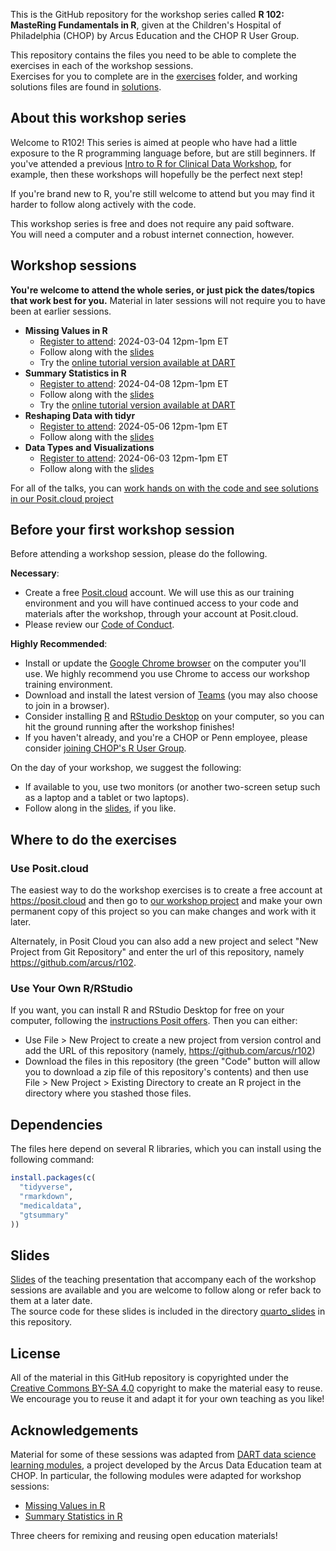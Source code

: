 This is the GitHub repository for the workshop series called **R 102: MasteRing Fundamentals in R**, given at the Children's Hospital of Philadelphia (CHOP) by Arcus Education and the CHOP R User Group.

This repository contains the files you need to be able to complete the exercises in each of the workshop sessions.  
Exercises for you to complete are in the [exercises](https://github.com/arcus/r102/tree/main/exercises) folder, and working solutions files are found in [solutions](https://github.com/arcus/r102/tree/main/solutions).

## About this workshop series

Welcome to R102! 
This series is aimed at people who have had a little exposure to the R programming language before, but are still beginners. 
If you've attended a previous [Intro to R for Clinical Data Workshop](https://arcus.github.io/intro-to-r-for-clinical-data/), for example, then these workshops will hopefully be the perfect next step!

If you're brand new to R, you're still welcome to attend but you may find it harder to follow along actively with the code. 

This workshop series is free and does not require any paid software.  
You will need a computer and a robust internet connection, however.

## Workshop sessions

**You're welcome to attend the whole series, or just pick the dates/topics that work best for you.** Material in later sessions will not require you to have been at earlier sessions.

- **Missing Values in R**
  * [Register to attend](https://teams.microsoft.com/registration/FiQRprAHpUGbsdFGtXXJdQ,uIwOiPVTlUiTJrTDzq5e1Q,IfSIW2Y11kKPvvTeD2EpwQ,xuRZUSL4UkyROatH7XsJ8g,x8c8Ja8GEkyDoGJspKZNjg,W8aeQT2kMkKSFI8vd_RUBg?mode=read&tenantId=a6112416-07b0-41a5-9bb1-d146b575c975): 2024-03-04 12pm-1pm ET
  * Follow along with the [slides]()
  * Try the [online tutorial version available at DART](https://bit.ly/DART_r_missing_values)
- **Summary Statistics in R**
  * [Register to attend](https://teams.microsoft.com/registration/FiQRprAHpUGbsdFGtXXJdQ,uIwOiPVTlUiTJrTDzq5e1Q,IfSIW2Y11kKPvvTeD2EpwQ,J2-W6rXVFEeVWEmOaSlLBw,V6XSer9ObUyCMED3e0emDw,1bieyV9zhE-VlqWjSxZilg?mode=read&tenantId=a6112416-07b0-41a5-9bb1-d146b575c975):  2024-04-08 12pm-1pm ET
  * Follow along with the [slides](https://rosemhartman.quarto.pub/summary_stats_in_r/)
  * Try the [online tutorial version available at DART](https://bit.ly/DART_r_summary_stats)
- **Reshaping Data with tidyr**
  * [Register to attend](https://teams.microsoft.com/registration/FiQRprAHpUGbsdFGtXXJdQ,uIwOiPVTlUiTJrTDzq5e1Q,IfSIW2Y11kKPvvTeD2EpwQ,F1HJaZpv40a4LuwAVSI1Xw,1LNEqZg3fUGK0G70vwxyhA,4djpuW5va0KOxuJ_FPb9kA?mode=read&tenantId=a6112416-07b0-41a5-9bb1-d146b575c975): 2024-05-06 12pm-1pm ET
  * Follow along with the [slides]()
- **Data Types and Visualizations**
  * [Register to attend](https://teams.microsoft.com/registration/FiQRprAHpUGbsdFGtXXJdQ,uIwOiPVTlUiTJrTDzq5e1Q,IfSIW2Y11kKPvvTeD2EpwQ,FIGYUuoXWUW2I7DEjPRR7w,4key0N65Q06UMFyyfAHEuA,P-L0WLx-NkygNs1ugIEIvg?mode=read&tenantId=a6112416-07b0-41a5-9bb1-d146b575c975): 2024-06-03 12pm-1pm ET
  * Follow along with the [slides]()

For all of the talks, you can [work hands on with the code and see solutions in our Posit.cloud project](https://posit.cloud/content/7522885)

## Before your first workshop session

Before attending a workshop session, please do the following.  

**Necessary**:

* Create a free [Posit.cloud](https://posit.cloud) account.  We will use this as our training environment and you will have continued access to your code and materials after the workshop, through your account at Posit.cloud.
* Please review our [Code of Conduct](https://github.com/arcus/intro-to-r-for-clinical-data/blob/main/conduct.md).

**Highly Recommended**:

* Install or update the [Google Chrome browser](https://www.google.com/chrome/) on the computer you'll use.  We highly recommend you use Chrome to access our workshop training environment.
* Download and install the latest version of [Teams](https://www.microsoft.com/en-us/microsoft-teams/download-app) (you may also choose to join in a browser).
* Consider installing [R](https://cloud.r-project.org/) and [RStudio Desktop](https://rstudio.com/products/rstudio/download/) on your computer, so you can hit the ground running after the workshop finishes!
* If you haven't already, and you're a CHOP or Penn employee, please consider [joining CHOP's R User Group](http://bit.ly/chopRusers).

On the day of your workshop, we suggest the following:

* If available to you, use two monitors (or another two-screen setup such as a laptop and a tablet or two laptops).
* Follow along in the [slides](slides.link), if you like.

## Where to do the exercises

### Use Posit.cloud

The easiest way to do the workshop exercises is to create a free account at <https://posit.cloud> and then go to [our workshop project](https://posit.cloud/content/7522885) and make your own permanent copy of this project so you can make changes and work with it later.

Alternately, in Posit Cloud you can also add a new project and select "New Project from Git Repository" and enter the url of this repository, namely <https://github.com/arcus/r102>.

### Use Your Own R/RStudio

If you want, you can install R and RStudio Desktop for free on your computer, following the [instructions Posit offers](https://posit.co/download/rstudio-desktop/).  Then you can either:

* Use File > New Project to create a new project from version control and add the URL of this repository (namely, <https://github.com/arcus/r102>)
* Download the files in this repository (the green "Code" button will allow you to download a zip file of this repository's contents) and then use File > New Project > Existing Directory to create an R project in the directory where you stashed those files.

## Dependencies

The files here depend on several R libraries, which you can install using the following command:

```r
install.packages(c(
  "tidyverse",
  "rmarkdown",
  "medicaldata",
  "gtsummary"
))
```

## Slides

[Slides](slides.link) of the teaching presentation that accompany each of the workshop sessions are available and you are welcome to follow along or refer back to them at a later date.  
The source code for these slides is included in the directory [quarto_slides](quarto_slides) in this repository.

## License

All of the material in this GitHub repository is copyrighted under the [Creative Commons BY-SA 4.0](https://creativecommons.org/licenses/by-sa/4.0/) copyright to make the material easy to reuse. 
We encourage you to reuse it and adapt it for your own teaching as you like!

## Acknowledgements

Material for some of these sessions was adapted from [DART data science learning modules](https://arcus.github.io/education_modules/educators), a project developed by the Arcus Data Education team at CHOP. 
In particular, the following modules were adapted for workshop sessions: 

- [Missing Values in R](https://bit.ly/DART_r_missing_values)
- [Summary Statistics in R](https://bit.ly/DART_r_summary_stats)

Three cheers for remixing and reusing open education materials! 

